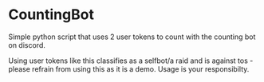 # CountingBot

Simple python script that uses 2 user tokens to count with the counting bot on discord.

Using user tokens like this classifies as a selfbot/a raid and is against tos - please refrain from using this as it is a demo. Usage is your responsibilty.
